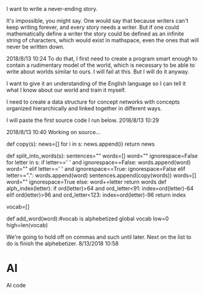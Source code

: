 I want to write a never-ending story.

It's impossible, you might say. One would say that because writers can't keep writing forever, and every story needs a writer.
But if one could mathematically define a writer the story could be defined as an infinite string of characters, which would exist in 
mathspace, even the ones that will never be written down.

2018/8/13 10:24
To do that, I first need to create a program smart enough to contain a rudimentary model of the world, which is necessary to be able to write about
worlds similar to ours. I will fail at this. But I will do it anyway. 

I want to give it an understanding of the English language so I can tell it what I know about our world and train it myself.

I need to create a data structure for concept networks with concepts organized hierarchically and linked together in different ways.

I will paste the first source code I run below.
2018/8/13 10:29

2018/8/13 10:40
Working on source...

def copy(s):
    news=[]
    for i in s:
        news.append(i)
    return news

def split_into_words(s):
    sentences=""
    words=[]
    word=""
    ignorespace=False
    for letter in s:
        if letter==' ' and ignorespace==False:
            words.append(word)
            word=""
        elif letter==' ' and ignorespace==True:
            ignorespace=False
        elif letter==".":
            words.append(word)
            sentences.append(copy(words))
            words=[]
            word=""
            ignorespace=True
        else:
            word+=letter
    return words
def alph_index(letter):
    if ord(letter)>64 and ord_letter<91:
        index=ord(letter)-64
    elif ord(letter)>96 and ord_letter<123:
        index=ord(letter)-96
    return index

vocab=[]

def add_word(word):#vocab is alphebetized
    global vocab
    low=0
    high=len(vocab)

We're going to hold off on commas and such until later. Next on the list to do is finish the alphebetizer.
8/13/2018 10:58

# AI
AI code
